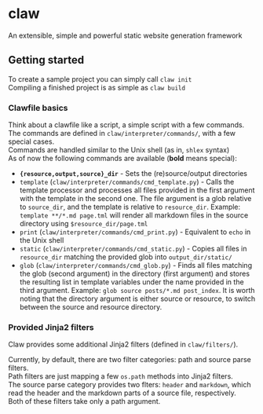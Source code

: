 # claw
An extensible, simple and powerful static website generation framework

## Getting started
To create a sample project you can simply call `claw init`  
Compiling a finished project is as simple as `claw build`

### Clawfile basics
Think about a clawfile like a script, a simple script with a few commands.  
The commands are defined in `claw/interpreter/commands/`, with a few special cases.  
Commands are handled similar to the Unix shell (as in, `shlex` syntax)  
As of now the following commands are available (**bold** means special):

* **`{resource,output,source}_dir`** - Sets the (re)source/output directories
* `template` (`claw/interpreter/commands/cmd_template.py`) - Calls the template processor and processes all files provided in the first argument with the template in the second one. The file argument is a glob relative to `source_dir`, and the template is relative to `resource_dir`. Example: `template **/*.md page.tml` will render all markdown files in the source directory using `$resource_dir/page.tml`
* `print` (`claw/interpreter/commands/cmd_print.py`) - Equivalent to `echo` in the Unix shell
* `static` (`claw/interpreter/commands/cmd_static.py`) - Copies all files in `resource_dir` matching the provided glob into `output_dir/static/`
* `glob` (`claw/interpreter/commands/cmd_glob.py`) - Finds all files matching the glob (second argument) in the directory (first argument) and stores the resulting list in template variables under the name provided in the third argument. Example: `glob source posts/*.md post_index`. It is worth noting that the directory argument is either source or resource, to switch between the source and resource directory.

### Provided Jinja2 filters
Claw provides some additional Jinja2 filters (defined in `claw/filters/`).

Currently, by default, there are two filter categories: path and source parse filters.  
Path filters are just mapping a few `os.path` methods into Jinja2 filters.  
The source parse category provides two flters: `header` and `markdown`, which read the header and the markdown parts of a source file, respectively.  
Both of these filters take only a path argument.
